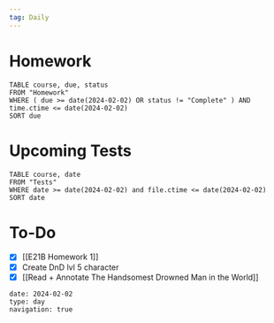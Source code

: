 ```yaml
---
tag: Daily
---
```

# Homework
```dataview
TABLE course, due, status
FROM "Homework" 
WHERE ( due >= date(2024-02-02) OR status != "Complete" ) AND time.ctime <= date(2024-02-02)
SORT due
```
# Upcoming Tests
```dataview
TABLE course, date
FROM "Tests" 
WHERE date >= date(2024-02-02) and file.ctime <= date(2024-02-02)
SORT date
```
# To-Do
- [x] [[E21B Homework 1]]
- [x] Create DnD lvl 5 character
- [x] [[Read + Annotate The Handsomest Drowned Man in the World]]

```gEvent
date: 2024-02-02
type: day
navigation: true
```